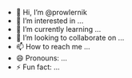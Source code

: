 - 👋 Hi, I’m @prowlernik
- 👀 I’m interested in ...
- 🌱 I’m currently learning ...
- 💞️ I’m looking to collaborate on ...
- 📫 How to reach me ...
- 😄 Pronouns: ...
- ⚡ Fun fact: ...

<!---
prowlernik/prowlernik is a ✨ special ✨ repository because its `README.md` (this file) appears on your GitHub profile.
You can click the Preview link to take a look at your changes.
--->
